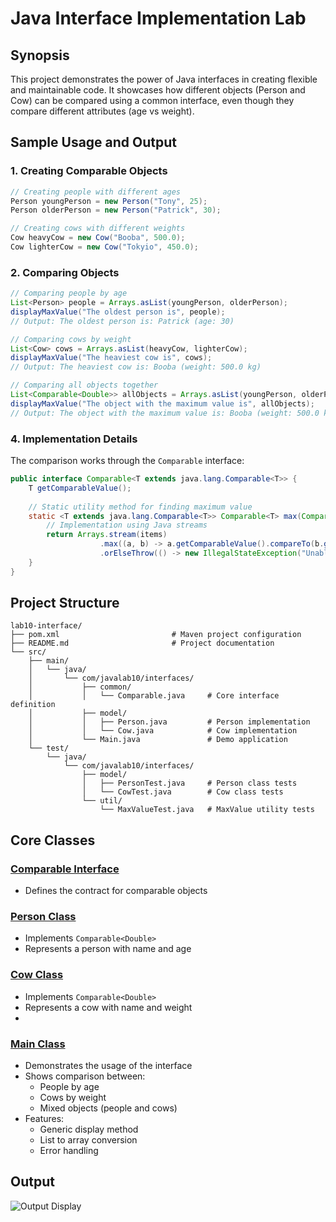 # Java Interface Implementation Lab

## Synopsis
This project demonstrates the power of Java interfaces in creating flexible and maintainable code. It showcases how different objects (Person and Cow) can be compared using a common interface, even though they compare different attributes (age vs weight). 


## Sample Usage and Output

### 1. Creating Comparable Objects
```java
// Creating people with different ages
Person youngPerson = new Person("Tony", 25);
Person olderPerson = new Person("Patrick", 30);

// Creating cows with different weights
Cow heavyCow = new Cow("Booba", 500.0);
Cow lighterCow = new Cow("Tokyio", 450.0);
```

### 2. Comparing Objects
```java
// Comparing people by age
List<Person> people = Arrays.asList(youngPerson, olderPerson);
displayMaxValue("The oldest person is", people);
// Output: The oldest person is: Patrick (age: 30)

// Comparing cows by weight
List<Cow> cows = Arrays.asList(heavyCow, lighterCow);
displayMaxValue("The heaviest cow is", cows);
// Output: The heaviest cow is: Booba (weight: 500.0 kg)

// Comparing all objects together
List<Comparable<Double>> allObjects = Arrays.asList(youngPerson, olderPerson, heavyCow, lighterCow);
displayMaxValue("The object with the maximum value is", allObjects);
// Output: The object with the maximum value is: Booba (weight: 500.0 kg)
```

### 4. Implementation Details
The comparison works through the `Comparable` interface:
```java
public interface Comparable<T extends java.lang.Comparable<T>> {
    T getComparableValue();
    
    // Static utility method for finding maximum value
    static <T extends java.lang.Comparable<T>> Comparable<T> max(Comparable<T>[] items) {
        // Implementation using Java streams
        return Arrays.stream(items)
                    .max((a, b) -> a.getComparableValue().compareTo(b.getComparableValue()))
                    .orElseThrow(() -> new IllegalStateException("Unable to find maximum value"));
    }
}
```

## Project Structure
```
lab10-interface/
├── pom.xml                         # Maven project configuration
├── README.md                       # Project documentation
└── src/
    ├── main/
    │   └── java/
    │       └── com/javalab10/interfaces/
    │           ├── common/
    │           │   └── Comparable.java     # Core interface definition
    │           ├── model/
    │           │   ├── Person.java         # Person implementation
    │           │   └── Cow.java            # Cow implementation
    │           └── Main.java               # Demo application
    └── test/
        └── java/
            └── com/javalab10/interfaces/
                ├── model/
                │   ├── PersonTest.java     # Person class tests
                │   └── CowTest.java        # Cow class tests
                └── util/
                    └── MaxValueTest.java   # MaxValue utility tests
```

## Core Classes

### [Comparable Interface](src/main/java/com/javalab10/interfaces/common/Comparable.java)
- Defines the contract for comparable objects


### [Person Class](src/main/java/com/javalab10/interfaces/model/Person.java)
- Implements `Comparable<Double>`
- Represents a person with name and age


### [Cow Class](src/main/java/com/javalab10/interfaces/model/Cow.java)
- Implements `Comparable<Double>`
- Represents a cow with name and weight
- 

### [Main Class](src/main/java/com/javalab10/interfaces/Main.java)
- Demonstrates the usage of the interface
- Shows comparison between:
  - People by age
  - Cows by weight
  - Mixed objects (people and cows)
- Features:
  - Generic display method
  - List to array conversion
  - Error handling

## Output

![Output Display](/javalab10-interface/images/Screenshot.png)

